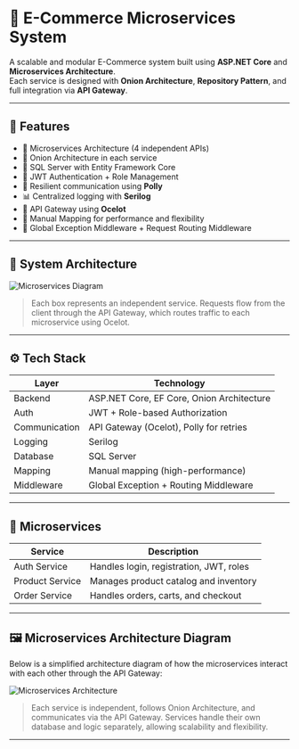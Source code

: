 # 🛒 E-Commerce Microservices System

A scalable and modular E-Commerce system built using **ASP.NET Core** and **Microservices Architecture**.  
Each service is designed with **Onion Architecture**, **Repository Pattern**, and full integration via **API Gateway**.

---

## 📌 Features

- 🧱 Microservices Architecture (4 independent APIs)
- 🧅 Onion Architecture in each service
- 💾 SQL Server with Entity Framework Core
- 🔐 JWT Authentication + Role Management
- 🔁 Resilient communication using **Polly**
- 📊 Centralized logging with **Serilog**
- 🚪 API Gateway using **Ocelot**
- 🧰 Manual Mapping for performance and flexibility
- 🧹 Global Exception Middleware + Request Routing Middleware

---

## 🧠 System Architecture

![Microservices Diagram](https://your-image-url.com/microservices-diagram.png)

> Each box represents an independent service.
> Requests flow from the client through the API Gateway, which routes traffic to each microservice using Ocelot.

---

## ⚙️ Tech Stack

| Layer | Technology |
|-------|------------|
| Backend | ASP.NET Core, EF Core, Onion Architecture |
| Auth | JWT + Role-based Authorization |
| Communication | API Gateway (Ocelot), Polly for retries |
| Logging | Serilog |
| Database | SQL Server |
| Mapping | Manual mapping (high-performance) |
| Middleware | Global Exception + Routing Middleware |

---

## 📁 Microservices

| Service        | Description                            |
|----------------|----------------------------------------|
| Auth Service   | Handles login, registration, JWT, roles |
| Product Service| Manages product catalog and inventory  |
| Order Service  | Handles orders, carts, and checkout    |
              

---

## 🖼️ Microservices Architecture Diagram

Below is a simplified architecture diagram of how the microservices interact with each other through the API Gateway:

![Microservices Architecture](https://your-image-url.com/microservices-diagram.png)

> Each service is independent, follows Onion Architecture, and communicates via the API Gateway.
> Services handle their own database and logic separately, allowing scalability and flexibility.

---





